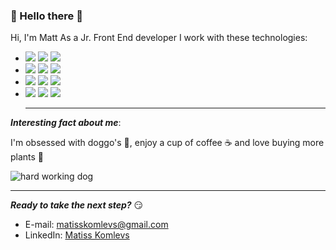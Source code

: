 ### 👋 Hello there 👋

<!--
**Matt-478/Matt-478** is a ✨ _special_ ✨ repository because its `README.md` (this file) appears on your GitHub profile.
-->

Hi, I'm Matt
As a Jr. Front End developer I work with these technologies:
- <image src="https://img.shields.io/badge/HTML5-E34F26?style=for-the-badge&logo=html5&logoColor=white" />
  <image src="https://img.shields.io/badge/CSS3-1572B6?style=for-the-badge&logo=css3&logoColor=white" />
  <image src="https://img.shields.io/badge/JavaScript-C8C800?style=for-the-badge&logo=javascript&logoColor=white" />
- <image src="https://img.shields.io/badge/React-20232A?style=for-the-badge&logo=react&logoColor=white" />
  <image src="https://img.shields.io/badge/React_Router-CA4245?style=for-the-badge&logo=react-router&logoColor=white" />
  <image src="https://img.shields.io/badge/Redux-764ABC?style=for-the-badge&logo=redux&logoColor=white" />
- <image src="https://img.shields.io/badge/Node.js-43853D?style=for-the-badge&logo=node.js&logoColor=white" />
  <image src="https://img.shields.io/badge/Bootstrap-563D7C?style=for-the-badge&logo=bootstrap&logoColor=white" />
  <image src="https://img.shields.io/badge/npm-CB3837?style=for-the-badge&logo=npm&logoColor=white" />
- <image src="https://img.shields.io/badge/git-F05032?style=for-the-badge&logo=git&logoColor=white" />
  <image src="https://img.shields.io/badge/GitHub-181717?style=for-the-badge&logo=github&logoColor=white" />
  <image src="https://img.shields.io/badge/Vercel-000000?style=for-the-badge&logo=vercel&logoColor=white&color=blueviolet" />
  
  ---
  
***Interesting fact about me***:
<p> I'm obsessed with doggo's 🐶,
  enjoy a cup of coffee ☕️
  and love buying more plants 🌱 </p>

<p float="left">
  <img src="https://media.giphy.com/media/mCRJDo24UvJMA/giphy.gif" alt="hard working dog"/>
  <img src="https://media.giphy.com/media/2jMoweVLBUbLKx9Ty9/giphy.gif" alt=""dog enjoying a pupaccino/>
</p>

---

***Ready to take the next step?*** 😏
- E-mail: matisskomlevs@gmail.com
- LinkedIn: [Matiss Komlevs](https://www.linkedin.com/in/matīss-komļevs-20343020b/)

